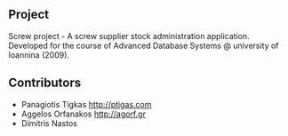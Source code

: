 Project
---
Screw project - A screw supplier stock administration application. Developed for the course of Advanced Database Systems @ university of Ioannina (2009).

Contributors
---
* Panagiotis Tigkas <http://ptigas.com>
* Aggelos Orfanakos <http://agorf.gr>
* Dimitris Nastos 
